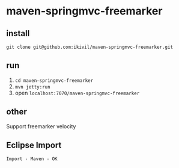 # maven-springmvc-freemarker

## install
`git clone git@github.com:ikivil/maven-springmvc-freemarker.git`

## run
1. `cd maven-springmvc-freemarker`
2. `mvn jetty:run`
3. open `localhost:7070/maven-springmvc-freemarker`

## other
Support freemarker velocity

## Eclipse Import
`Import - Maven - OK`